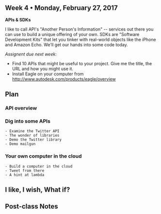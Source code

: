 ## Week 4 • Monday, February 27, 2017

**APIs & SDKs**

I like to call API's "Another Person's Information" -- services out there you can use to build a unique offering of your own. SDKs are "Software Development Kits" that let you tinker with real-world objects like the iPhone and Amazon Echo. We'll get our hands into some code today.

_Assignent due next week:_
* Find 10 APIs that might be useful to your project. Give me the title, the URL and how you might use it. 
* Install Eagle on your computer from   http://www.autodesk.com/products/eagle/overview

## Plan

### API overview

### Dig into some APIs


    - Examine the Twitter API
    - The wonder of libraries
    - Demo the Twitter library
    - Demo mailgun
    
### Your own computer in the cloud

    - Build a computer in the cloud
    - Tweet from there
    - A hint at lambda
    

  
## I like, I wish, What if?

## Post-class Notes

